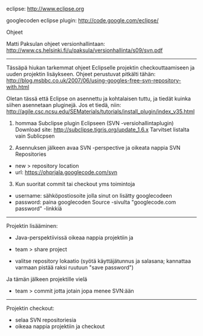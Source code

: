 eclipse: http://www.eclipse.org

googlecoden eclipse plugin: http://code.google.com/eclipse/

Ohjeet

Matti Paksulan ohjeet versionhallintaan: http://www.cs.helsinki.fi/u/paksula/versionhallinta/s09/svn.pdf



---



Tässäpä hiukan tarkemmat ohjeet Eclipselle projektin checkouttaamiseen ja uuden projektin lisäykseen. Ohjeet perustuvat pitkälti tähän: http://blog.msbbc.co.uk/2007/06/using-googles-free-svn-repository-with.html

Oletan tässä että Eclipse on asennettu ja kohtalaisen tuttu, ja tiedät kuinka siihen asennetaan pluginejä. Jos et tiedä, niin: http://agile.csc.ncsu.edu/SEMaterials/tutorials/install_plugin/index_v35.html

1) hommaa Subclipse plugin Eclipseen (SVN -versiohallintaplugin)
Download site:  http://subclipse.tigris.org/update_1.6.x
Tarvitset listalta vain Sublicpsen

2) Asennuksen jälkeen avaa SVN -perspective ja oikeata nappia SVN Repositories
- new > repository location
- url: https://ohprjala.googlecode.com/svn

3) Kun suoritat commit tai checkout yms toimintoja
- username: sähköpostiosoite jolla sinut on lisätty googlecodeen
- password: paina googlecoden Source -sivulta "googlecode.com password" -linkkiä


---


Projektin lisääminen:

- Java-perspektiivissä  oikeaa nappia projektiin ja
- team > share project

- valitse repository lokaatio
(syötä käyttäjätunnus ja salasana; kannattaa varmaan pistää raksi ruutuun "save password")

Ja tämän jälkeen projektille vielä
- team > commit
jotta jotain jopa menee SVN:ään



---



Projektin checkout:

- selaa SVN repositoriesia
- oikeaa nappia projektiin ja checkout